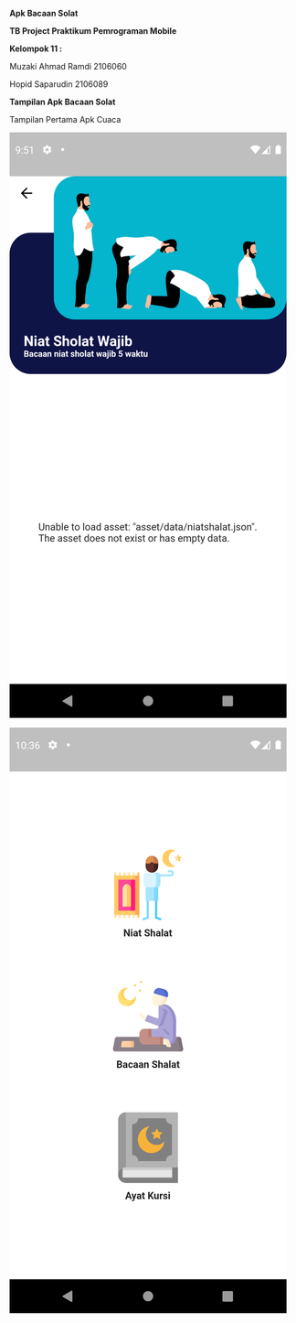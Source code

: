 **Apk Bacaan Solat**

**TB Project Praktikum Pemrograman Mobile**

**Kelompok 11 :**

Muzaki Ahmad Ramdi 2106060

Hopid Saparudin 2106089



**Tampilan Apk Bacaan Solat**


Tampilan Pertama Apk Cuaca

![GAMBAR 1](https://github.com/Muzaki69/Tugas-Besar-Prak-Mobile/blob/main/flutter_01.png)


![GAMBAR 2](https://github.com/Muzaki69/Tugas-Besar-Prak-Mobile/blob/main/flutter_02.png)












